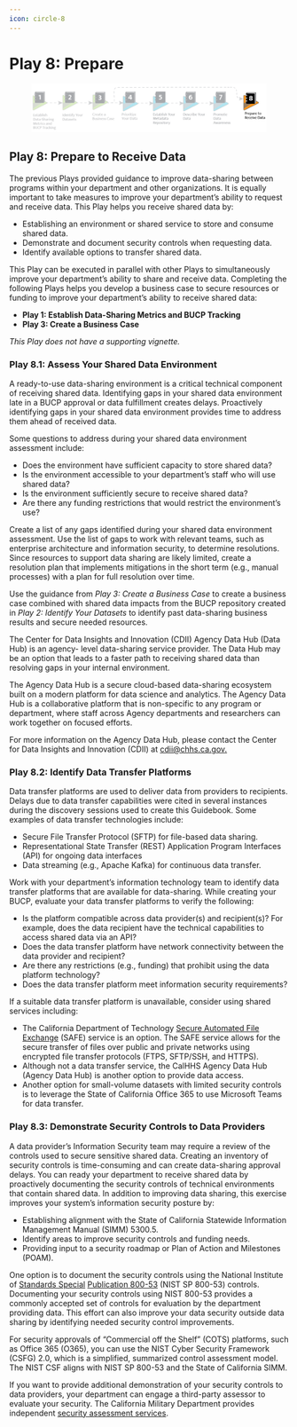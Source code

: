 ```yaml
---
icon: circle-8
---
```


# Play 8: Prepare

<figure><img src="../../.gitbook/assets/image (3) (1).png" alt=""><figcaption></figcaption></figure>

## Play 8: Prepare to Receive Data

The previous Plays provided guidance to improve data-sharing between programs within your department and other organizations. It is equally important to take measures to improve your department’s ability to request and receive data. This Play helps you receive shared data by:

* Establishing an environment or shared service to store and consume shared data.
* Demonstrate and document security controls when requesting data.
* Identify available options to transfer shared data.

This Play can be executed in parallel with other Plays to simultaneously improve your department’s ability to share and receive data. Completing the following Plays helps you develop a business case to secure resources or funding to improve your department’s ability to receive shared data:

* **Play 1: Establish Data-Sharing Metrics and BUCP Tracking**
* **Play 3: Create a Business Case**

_This Play does not have a supporting vignette._

### Play 8.1: Assess Your Shared Data Environment <a href="#play_8.1-_assess_your_shared_data_enviro" id="play_8.1-_assess_your_shared_data_enviro"></a>

A ready-to-use data-sharing environment is a critical technical component of receiving shared data. Identifying gaps in your shared data environment late in a BUCP approval or data fulfillment creates delays. Proactively identifying gaps in your shared data environment provides time to address them ahead of received data.

Some questions to address during your shared data environment assessment include:

* Does the environment have sufficient capacity to store shared data?
* Is the environment accessible to your department’s staff who will use shared data?
* Is the environment sufficiently secure to receive shared data?
* Are there any funding restrictions that would restrict the environment’s use?

Create a list of any gaps identified during your shared data environment assessment. Use the list of gaps to work with relevant teams, such as enterprise architecture and information security, to determine resolutions. Since resources to support data sharing are likely limited, create a resolution plan that implements mitigations in the short term (e.g., manual processes) with a plan for full resolution over time.

Use the guidance from _Play 3: Create a Business Case_ to create a business case combined with shared data impacts from the BUCP repository created in _Play 2: Identify Your Datasets_ to identify past data-sharing business results and secure needed resources.

The Center for Data Insights and Innovation (CDII) Agency Data Hub (Data Hub) is an agency- level data-sharing service provider. The Data Hub may be an option that leads to a faster path to receiving shared data than resolving gaps in your internal environment.

The Agency Data Hub is a secure cloud-based data-sharing ecosystem built on a modern platform for data science and analytics. The Agency Data Hub is a collaborative platform that is non-specific to any program or department, where staff across Agency departments and researchers can work together on focused efforts.

For more information on the Agency Data Hub, please contact the Center for Data Insights and Innovation (CDII) at [cdii@chhs.ca.gov.](mailto:cdii@chhs.ca.gov)

### Play 8.2: Identify Data Transfer Platforms <a href="#play_8.2-_identify_data_transfer_platfor" id="play_8.2-_identify_data_transfer_platfor"></a>

Data transfer platforms are used to deliver data from providers to recipients. Delays due to data transfer capabilities were cited in several instances during the discovery sessions used to create this Guidebook. Some examples of data transfer technologies include:

* Secure File Transfer Protocol (SFTP) for file-based data sharing.
* Representational State Transfer (REST) Application Program Interfaces (API) for ongoing data interfaces
* Data streaming (e.g., Apache Kafka) for continuous data transfer.

Work with your department’s information technology team to identify data transfer platforms that are available for data-sharing. While creating your BUCP, evaluate your data transfer platforms to verify the following:

* Is the platform compatible across data provider(s) and recipient(s)? For example, does the data recipient have the technical capabilities to access shared data via an API?
* Does the data transfer platform have network connectivity between the data provider and recipient?
* Are there any restrictions (e.g., funding) that prohibit using the data platform technology?
* Does the data transfer platform meet information security requirements?

If a suitable data transfer platform is unavailable, consider using shared services including:

* The California Department of Technology [Secure Automated File Exchange](https://cdt.ca.gov/services/safe/) (SAFE) service is an option. The SAFE service allows for the secure transfer of files over public and private networks using encrypted file transfer protocols (FTPS, SFTP/SSH, and HTTPS).
* Although not a data transfer service, the CalHHS Agency Data Hub (Agency Data Hub) is another option to provide data access.
* Another option for small-volume datasets with limited security controls is to leverage the State of California Office 365 to use Microsoft Teams for data transfer.

### Play 8.3: Demonstrate Security Controls to Data Providers <a href="#play_8.3-_demonstrate_security_controls" id="play_8.3-_demonstrate_security_controls"></a>

A data provider’s Information Security team may require a review of the controls used to secure sensitive shared data. Creating an inventory of security controls is time-consuming and can create data-sharing approval delays. You can ready your department to receive shared data by proactively documenting the security controls of technical environments that contain shared data. In addition to improving data sharing, this exercise improves your system’s information security posture by:

* Establishing alignment with the State of California Statewide Information Management Manual (SIMM) 5300.5.
* Identify areas to improve security controls and funding needs.
* Providing input to a security roadmap or Plan of Action and Milestones (POAM).

One option is to document the security controls using the National Institute of [Standards Special](https://csrc.nist.gov/pubs/sp/800/53/r5/upd1/final) [Publication 800-53](https://csrc.nist.gov/pubs/sp/800/53/r5/upd1/final) (NIST SP 800-53) controls. Documenting your security controls using NIST 800-53 provides a commonly accepted set of controls for evaluation by the department providing data. This effort can also improve your data security outside data sharing by identifying needed security control improvements.

For security approvals of “Commercial off the Shelf” (COTS) platforms, such as Office 365 (O365), you can use the NIST Cyber Security Framework (CSFG) 2.0, which is a simplified, summarized control assessment model. The NIST CSF aligns with NIST SP 800-53 and the State of California SIMM.

If you want to provide additional demonstration of your security controls to data providers, your department can engage a third-party assessor to evaluate your security. The California Military Department provides independent [security assessment services](https://cdt.ca.gov/security/independent-security-assessments-services/).
